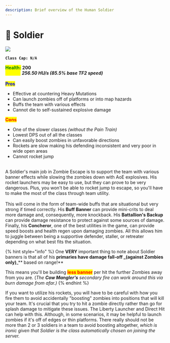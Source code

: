 ```yaml
---
description: Brief overview of the Human Soldier
---
```


# 🚀 Soldier

![](../../../.gitbook/assets/Icon\_soldier\_blue.jpg)

**`Class Cap: N/A`**

<mark style="color:green;">**Health:**</mark> **200**\
<mark style="color:yellow;">**Speed:**</mark> _**256.50 HU/s (85.5% base TF2 speed)**_\
\
<mark style="color:blue;">**Pros**</mark>

* Effective at countering Heavy Mutations
* Can launch zombies off of platforms or into map hazards
* Buffs the team with various effects
* Cannot die to self-sustained explosive damage

<mark style="color:red;">**Cons**</mark>

* One of the slower classes _(without the Pain Train)_
* Lowest DPS out of all the classes
* Can easily boost zombies in unfavorable directions
* Rockets are slow making his defending inconsistent and very poor in wide open areas
* Cannot rocket jump

\
A Soldier's main job in Zombie Escape is to support the team with various banner effects while slowing the zombies down with AoE explosives. His rocket launchers may be easy to use, but they can prove to be very dangerous. Plus, you won't be able to rocket jump to escape, so you'll have to make the most of the class through team utility.\
\
This will come in the form of team-wide buffs that are situational but very strong if timed correctly. His **Buff Banner** can provide mini-crits to deal more damage and, consequently, more knockback. His **Battallion's Backup** can provide damage resistance to protect against some sources of damage. Finally, his **Concheror**, one of the best utilities in the game, can provide speed boosts and health regen upon damaging zombies. All this allows him to juggle between being a supportive defender, staller, or retreater depending on what best fits the situation.&#x20;

{% hint style="info" %}
One **VERY** important thing to note about Soldier banners is that all of his **primaries have damage fall-off **_**(against Zombies only)**_** based on range!**&#x20;

This means you'll be building <mark style="color:red;">**less banner**</mark> per hit the further Zombies away from you are. (_The **Cow Mangler's** secondary fire can work around this via burn damage from afar.)_
{% endhint %}

If you want to utilize his rockets, you will have to be careful with how you fire them to avoid accidentally "boosting" zombies into positions that will kill your team. It's crucial that you try to hit a zombie directly rather than go for splash damage to mitigate these issues. The Liberty Launcher and Direct Hit can help with this. Although, in some scenarios, it may be helpful to launch zombies if it's off of edges or thin platforms. There really should not be more than 2 or 3 soldiers in a team to avoid boosting altogether, _which is ironic given that Soldier is the class automatically chosen on joining the server._
